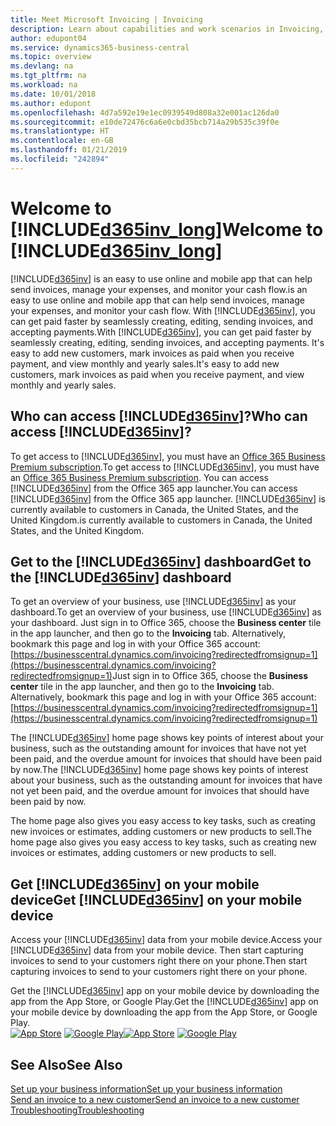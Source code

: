 ```yaml
---
title: Meet Microsoft Invoicing | Invoicing
description: Learn about capabilities and work scenarios in Invoicing, a business management solution for smaller organizations.
author: edupont04
ms.service: dynamics365-business-central
ms.topic: overview
ms.devlang: na
ms.tgt_pltfrm: na
ms.workload: na
ms.date: 10/01/2018
ms.author: edupont
ms.openlocfilehash: 4d7a592e19e1ec0939549d808a32e001ac126da0
ms.sourcegitcommit: e10de72476c6a6e0cbd35bcb714a29b535c39f0e
ms.translationtype: HT
ms.contentlocale: en-GB
ms.lasthandoff: 01/21/2019
ms.locfileid: "242894"
---
```

# <a name="welcome-to-included365invlongincludesd365invlongmd"></a><span data-ttu-id="63320-103">Welcome to [!INCLUDE[d365inv_long](includes/d365inv_long.md)]</span><span class="sxs-lookup"><span data-stu-id="63320-103">Welcome to [!INCLUDE[d365inv_long](includes/d365inv_long.md)]</span></span>

[!INCLUDE[d365inv](includes/d365inv.md)] <span data-ttu-id="63320-104">is an easy to use online and mobile app that can help send invoices, manage your expenses, and monitor your cash flow.</span><span class="sxs-lookup"><span data-stu-id="63320-104">is an easy to use online and mobile app that can help send invoices, manage your expenses, and monitor your cash flow.</span></span> <span data-ttu-id="63320-105">With [!INCLUDE[d365inv](includes/d365inv.md)], you can get paid faster by seamlessly creating, editing, sending invoices, and accepting payments.</span><span class="sxs-lookup"><span data-stu-id="63320-105">With [!INCLUDE[d365inv](includes/d365inv.md)], you can get paid faster by seamlessly creating, editing, sending invoices, and accepting payments.</span></span> <span data-ttu-id="63320-106">It's easy to add new customers, mark invoices as paid when you receive payment, and view monthly and yearly sales.</span><span class="sxs-lookup"><span data-stu-id="63320-106">It's easy to add new customers, mark invoices as paid when you receive payment, and view monthly and yearly sales.</span></span>

## <a name="who-can-access-included365invincludesd365invmd"></a><span data-ttu-id="63320-107">Who can access [!INCLUDE[d365inv](includes/d365inv.md)]?</span><span class="sxs-lookup"><span data-stu-id="63320-107">Who can access [!INCLUDE[d365inv](includes/d365inv.md)]?</span></span>
<span data-ttu-id="63320-108">To get access to [!INCLUDE[d365inv](includes/d365inv.md)], you must have an [Office 365 Business Premium subscription](https://products.office.com/en-us/business/office-365-business-premium).</span><span class="sxs-lookup"><span data-stu-id="63320-108">To get access to [!INCLUDE[d365inv](includes/d365inv.md)], you must have an [Office 365 Business Premium subscription](https://products.office.com/en-us/business/office-365-business-premium).</span></span> <span data-ttu-id="63320-109">You can access [!INCLUDE[d365inv](includes/d365inv.md)] from the Office 365 app launcher.</span><span class="sxs-lookup"><span data-stu-id="63320-109">You can access [!INCLUDE[d365inv](includes/d365inv.md)] from the Office 365 app launcher.</span></span> [!INCLUDE[d365inv](includes/d365inv.md)] <span data-ttu-id="63320-110">is currently available to customers in Canada, the United States, and the United Kingdom.</span><span class="sxs-lookup"><span data-stu-id="63320-110">is currently available to customers in Canada, the United States, and the United Kingdom.</span></span>

## <a name="get-to-the-included365invincludesd365invmd-dashboard"></a><span data-ttu-id="63320-111">Get to the [!INCLUDE[d365inv](includes/d365inv.md)] dashboard</span><span class="sxs-lookup"><span data-stu-id="63320-111">Get to the [!INCLUDE[d365inv](includes/d365inv.md)] dashboard</span></span>
<span data-ttu-id="63320-112">To get an overview of your business, use [!INCLUDE[d365inv](includes/d365inv.md)] as your dashboard.</span><span class="sxs-lookup"><span data-stu-id="63320-112">To get an overview of your business, use [!INCLUDE[d365inv](includes/d365inv.md)] as your dashboard.</span></span> <span data-ttu-id="63320-113">Just sign in to Office 365, choose the **Business center** tile in the app launcher, and then go to the **Invoicing** tab. Alternatively, bookmark this page and log in with your Office 365 account: [https://businesscentral.dynamics.com/invoicing?redirectedfromsignup=1](https://businesscentral.dynamics.com/invoicing?redirectedfromsignup=1)</span><span class="sxs-lookup"><span data-stu-id="63320-113">Just sign in to Office 365, choose the **Business center** tile in the app launcher, and then go to the **Invoicing** tab. Alternatively, bookmark this page and log in with your Office 365 account: [https://businesscentral.dynamics.com/invoicing?redirectedfromsignup=1](https://businesscentral.dynamics.com/invoicing?redirectedfromsignup=1)</span></span>  

<span data-ttu-id="63320-114">The [!INCLUDE[d365inv](includes/d365inv.md)] home page shows key points of interest about your business, such as the outstanding amount for invoices that have not yet been paid, and the overdue amount for invoices that should have been paid by now.</span><span class="sxs-lookup"><span data-stu-id="63320-114">The [!INCLUDE[d365inv](includes/d365inv.md)] home page shows key points of interest about your business, such as the outstanding amount for invoices that have not yet been paid, and the overdue amount for invoices that should have been paid by now.</span></span>  

<span data-ttu-id="63320-115">The home page also gives you easy access to key tasks, such as creating new invoices or estimates, adding customers or new products to sell.</span><span class="sxs-lookup"><span data-stu-id="63320-115">The home page also gives you easy access to key tasks, such as creating new invoices or estimates, adding customers or new products to sell.</span></span>  

## <a name="get-included365invincludesd365invmd-on-your-mobile-device"></a><span data-ttu-id="63320-116">Get [!INCLUDE[d365inv](includes/d365inv.md)] on your mobile device</span><span class="sxs-lookup"><span data-stu-id="63320-116">Get [!INCLUDE[d365inv](includes/d365inv.md)] on your mobile device</span></span>
<span data-ttu-id="63320-117">Access your [!INCLUDE[d365inv](includes/d365inv.md)] data from your mobile device.</span><span class="sxs-lookup"><span data-stu-id="63320-117">Access your [!INCLUDE[d365inv](includes/d365inv.md)] data from your mobile device.</span></span> <span data-ttu-id="63320-118">Then start capturing invoices to send to your customers right there on your phone.</span><span class="sxs-lookup"><span data-stu-id="63320-118">Then start capturing invoices to send to your customers right there on your phone.</span></span>

<span data-ttu-id="63320-119">Get the [!INCLUDE[d365inv](includes/d365inv.md)] app on your mobile device by downloading the app from the App Store, or Google Play.</span><span class="sxs-lookup"><span data-stu-id="63320-119">Get the [!INCLUDE[d365inv](includes/d365inv.md)] app on your mobile device by downloading the app from the App Store, or Google Play.</span></span>  
<span data-ttu-id="63320-120">[![App Store](./media/install-mobile-app/appstore.png)](https://go.microsoft.com/fwlink/?linkid=856735) [![Google Play](./media/install-mobile-app/googleplay.png)](https://go.microsoft.com/fwlink/?linkid=856736)</span><span class="sxs-lookup"><span data-stu-id="63320-120">[![App Store](./media/install-mobile-app/appstore.png)](https://go.microsoft.com/fwlink/?linkid=856735) [![Google Play](./media/install-mobile-app/googleplay.png)](https://go.microsoft.com/fwlink/?linkid=856736)</span></span>  

## <a name="see-also"></a><span data-ttu-id="63320-121">See Also</span><span class="sxs-lookup"><span data-stu-id="63320-121">See Also</span></span>
[<span data-ttu-id="63320-122">Set up your business information</span><span class="sxs-lookup"><span data-stu-id="63320-122">Set up your business information</span></span>](set-up-business-profile.md)  
[<span data-ttu-id="63320-123">Send an invoice to a new customer</span><span class="sxs-lookup"><span data-stu-id="63320-123">Send an invoice to a new customer</span></span>](send-invoice.md)  
[<span data-ttu-id="63320-124">Troubleshooting</span><span class="sxs-lookup"><span data-stu-id="63320-124">Troubleshooting</span></span>](about-troubleshooting.md)  

